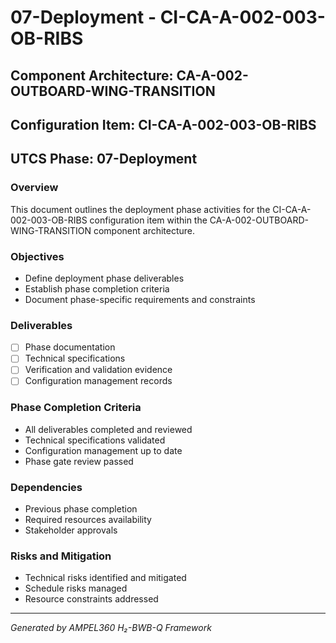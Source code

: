 # 07-Deployment - CI-CA-A-002-003-OB-RIBS

## Component Architecture: CA-A-002-OUTBOARD-WING-TRANSITION
## Configuration Item: CI-CA-A-002-003-OB-RIBS
## UTCS Phase: 07-Deployment

### Overview
This document outlines the deployment phase activities for the CI-CA-A-002-003-OB-RIBS configuration item within the CA-A-002-OUTBOARD-WING-TRANSITION component architecture.

### Objectives
- Define deployment phase deliverables
- Establish phase completion criteria
- Document phase-specific requirements and constraints

### Deliverables
- [ ] Phase documentation
- [ ] Technical specifications
- [ ] Verification and validation evidence
- [ ] Configuration management records

### Phase Completion Criteria
- All deliverables completed and reviewed
- Technical specifications validated
- Configuration management up to date
- Phase gate review passed

### Dependencies
- Previous phase completion
- Required resources availability
- Stakeholder approvals

### Risks and Mitigation
- Technical risks identified and mitigated
- Schedule risks managed
- Resource constraints addressed

---
*Generated by AMPEL360 H₂-BWB-Q Framework*
